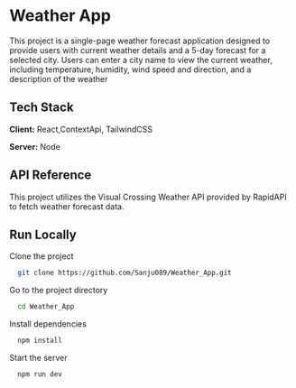 
# Weather App

This project is a single-page weather forecast application designed to provide users with current weather details and a 5-day forecast for a selected city. Users can enter a city name to view the current weather, including temperature, humidity, wind speed and direction, and a description of the weather


## Tech Stack

**Client:** React,ContextApi, TailwindCSS

**Server:** Node


## API Reference

This project utilizes the Visual Crossing Weather API provided by RapidAPI to fetch weather forecast data.



## Run Locally

Clone the project

```bash
  git clone https://github.com/Sanju089/Weather_App.git
```

Go to the project directory

```bash
  cd Weather_App
```

Install dependencies

```bash
  npm install
```

Start the server

```bash
  npm run dev
```

